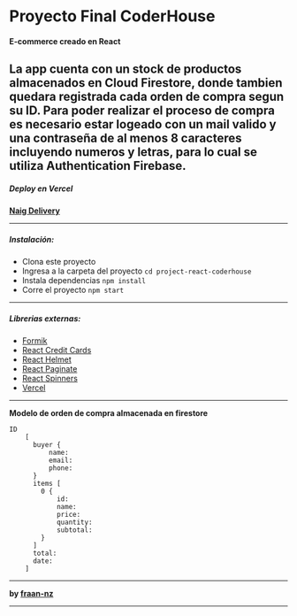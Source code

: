 # **Proyecto Final CoderHouse**

#### E-commerce creado en React

La app cuenta con un stock de productos almacenados en **Cloud Firestore**, donde tambien quedara registrada cada orden de compra segun su ID.
Para poder realizar el proceso de compra es necesario estar logeado con un mail valido y una contraseña de al menos 8 caracteres incluyendo numeros y letras, para lo cual se utiliza **Authentication Firebase**.
---
##### Deploy en Vercel
**[Naig Delivery](https://naig-delivery.vercel.app/)**

---
##### Instalación:
- Clona este proyecto
- Ingresa a la carpeta del proyecto `cd project-react-coderhouse`
- Instala dependencias `npm install`
- Corre el proyecto `npm start`
---

##### Librerias externas:
- [Formik](https://www.npmjs.com/package/formik)
- [React Credit Cards](https://www.npmjs.com/package/react-credit-cards)
- [React Helmet](https://www.npmjs.com/package/react-helmet)
- [React Paginate](https://www.npmjs.com/package/react-paginate)
- [React Spinners](https://www.npmjs.com/package/react-spinners)
- [Vercel](https://www.npmjs.com/package/vercel)

---
**Modelo de orden de compra almacenada en firestore**
```
ID
    [
      buyer {
          name:
          email:
          phone:
      }
      items [
        0 {
            id:
            name:
            price:
            quantity:
            subtotal:
        }
      ]
      total:
      date:
    ]
```
---

**by [fraan-nz](https://github.com/fraan-nz)**

---
